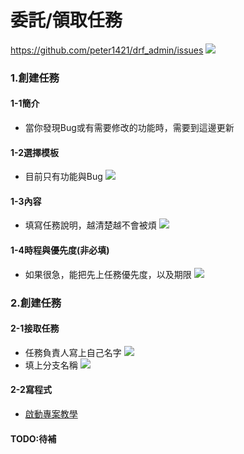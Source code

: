 # 委託/領取任務
https://github.com/peter1421/drf_admin/issues
![](https://i.imgur.com/nKxHjVU.png)
### 1.創建任務

#### 1-1簡介
* 當你發現Bug或有需要修改的功能時，需要到這邊更新

#### 1-2選擇模板
* 目前只有功能與Bug
![](https://i.imgur.com/A3wq2ux.png)

#### 1-3內容
* 填寫任務說明，越清楚越不會被煩
![](https://i.imgur.com/EYYvy4j.png)

#### 1-4時程與優先度(非必填)
* 如果很急，能把先上任務優先度，以及期限
![](https://i.imgur.com/XPzjaFl.png)

### 2.創建任務
#### 2-1接取任務
* 任務負責人寫上自己名字
![](https://i.imgur.com/V5v5nge.png)
* 填上分支名稱
![](https://i.imgur.com/v0f2Va5.png)

#### 2-2寫程式
* [啟動專案教學](https://github.com/peter1421/drf_admin/blob/master/doc/run_drf.md)

#### TODO:待補